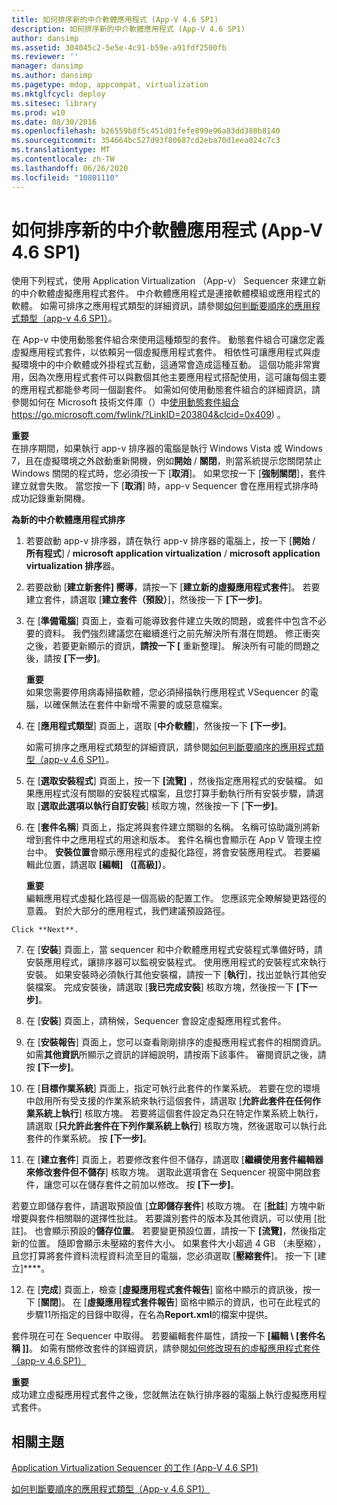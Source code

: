 ```yaml
---
title: 如何排序新的中介軟體應用程式 (App-V 4.6 SP1)
description: 如何排序新的中介軟體應用程式 (App-V 4.6 SP1)
author: dansimp
ms.assetid: 304045c2-5e5e-4c91-b59e-a91fdf2500fb
ms.reviewer: ''
manager: dansimp
ms.author: dansimp
ms.pagetype: mdop, appcompat, virtualization
ms.mktglfcycl: deploy
ms.sitesec: library
ms.prod: w10
ms.date: 08/30/2016
ms.openlocfilehash: b26559b8f5c451d01fefe899e96a83dd388b8140
ms.sourcegitcommit: 354664bc527d93f80687cd2eba70d1eea024c7c3
ms.translationtype: MT
ms.contentlocale: zh-TW
ms.lasthandoff: 06/26/2020
ms.locfileid: "10801110"
---
```

# 如何排序新的中介軟體應用程式 (App-V 4.6 SP1)


使用下列程式，使用 Application Virtualization （App-v） Sequencer 來建立新的中介軟體虛擬應用程式套件。 中介軟體應用程式是連接軟體模組或應用程式的軟體。 如需可排序之應用程式類型的詳細資訊，請參閱[如何判斷要順序的應用程式類型（app-v 4.6 SP1）](how-to-determine-which-type-of-application-to-sequence---app-v-46-sp1-.md)。

在 App-v 中使用動態套件組合來使用這種類型的套件。 動態套件組合可讓您定義虛擬應用程式套件，以依賴另一個虛擬應用程式套件。 相依性可讓應用程式與虛擬環境中的中介軟體或外掛程式互動，這通常會造成這種互動。 這個功能非常實用，因為次應用程式套件可以與數個其他主要應用程式搭配使用，這可讓每個主要的應用程式都能參考同一個副套件。 如需如何使用動態套件組合的詳細資訊，請參閱如何在 Microsoft 技術文件庫（）中[使用動態套件組合](https://go.microsoft.com/fwlink/?LinkID=203804&clcid=0x409) https://go.microsoft.com/fwlink/?LinkID=203804&clcid=0x409) 。

**重要**  
在排序期間，如果執行 app-v 排序器的電腦是執行 Windows Vista 或 Windows 7，且在虛擬環境之外啟動重新開機，例如**開始**  /  **關閉**，則當系統提示您關閉禁止 Windows 關閉的程式時，您必須按一下 [**取消**]。 如果您按一下 [**強制關閉**]，套件建立就會失敗。 當您按一下 [**取消**] 時，app-v Sequencer 會在應用程式排序時成功記錄重新開機。



**為新的中介軟體應用程式排序**

1.  若要啟動 app-v 排序器，請在執行 app-v 排序器的電腦上，按一下 [**開始**  /  **所有程式**]  /  **microsoft application virtualization**  /  **microsoft application virtualization 排序**器。

2.  若要啟動 [**建立新套件] 嚮導**，請按一下 [**建立新的虛擬應用程式套件**]。 若要建立套件，請選取 [**建立套件（預設）**]，然後按一下 **[下一步]**。

3.  在 [**準備電腦**] 頁面上，查看可能導致套件建立失敗的問題，或套件中包含不必要的資料。 我們強烈建議您在繼續進行之前先解決所有潛在問題。 修正衝突之後，若要更新顯示的資訊，**請按一下 [** 重新整理]。 解決所有可能的問題之後，請按 **[下一步]**。

    **重要**  
    如果您需要停用病毒掃描軟體，您必須掃描執行應用程式 VSequencer 的電腦，以確保無法在套件中新增不需要的或惡意檔案。



4.  在 [**應用程式類型**] 頁面上，選取 [**中介軟體**]，然後按一下 **[下一步]**。

    如需可排序之應用程式類型的詳細資訊，請參閱[如何判斷要順序的應用程式類型（app-v 4.6 SP1）](how-to-determine-which-type-of-application-to-sequence---app-v-46-sp1-.md)。

5.  在 [**選取安裝程式**] 頁面上，按一下 **[流覽]** ，然後指定應用程式的安裝檔。 如果應用程式沒有關聯的安裝程式檔案，且您打算手動執行所有安裝步驟，請選取 [**選取此選項以執行自訂安裝**] 核取方塊，然後按一下 [**下一步]**。

6.  在 [**套件名稱**] 頁面上，指定將與套件建立關聯的名稱。 名稱可協助識別將新增到套件中之應用程式的用途和版本。 套件名稱也會顯示在 App V 管理主控台中。 **安裝位置**會顯示應用程式的虛擬化路徑，將會安裝應用程式。 若要編輯此位置，請選取 **[編輯] （[高級]）**。

    **重要**  
    編輯應用程式虛擬化路徑是一個高級的配置工作。 您應該完全瞭解變更路徑的意義。 對於大部分的應用程式，我們建議預設路徑。



~~~
Click **Next**.
~~~

7. 在 [**安裝**] 頁面上，當 sequencer 和中介軟體應用程式安裝程式準備好時，請安裝應用程式，讓排序器可以監視安裝程式。 使用應用程式的安裝程式來執行安裝。 如果安裝時必須執行其他安裝檔，請按一下 [**執行**]，找出並執行其他安裝檔案。 完成安裝後，請選取 [**我已完成安裝**] 核取方塊，然後按一下 **[下一步]**。

8. 在 [**安裝**] 頁面上，請稍候，Sequencer 會設定虛擬應用程式套件。

9. 在 [**安裝報告**] 頁面上，您可以查看剛剛排序的虛擬應用程式套件的相關資訊。 如需**其他資訊**所顯示之資訊的詳細說明，請按兩下該事件。 審閱資訊之後，請按 **[下一步]**。

10. 在 [**目標作業系統**] 頁面上，指定可執行此套件的作業系統。 若要在您的環境中啟用所有受支援的作業系統來執行這個套件，請選取 [**允許此套件在任何作業系統上執行**] 核取方塊。 若要將這個套件設定為只在特定作業系統上執行，請選取 [**只允許此套件在下列作業系統上執行**] 核取方塊，然後選取可以執行此套件的作業系統。 按 **\[下一步\]**。

11. 在 [**建立套件**] 頁面上，若要修改套件但不儲存，請選取 [**繼續使用套件編輯器來修改套件但不儲存**] 核取方塊。 選取此選項會在 Sequencer 視窗中開啟套件，讓您可以在儲存套件之前加以修改。 按 **\[下一步\]**。

   若要立即儲存套件，請選取預設值 [**立即儲存套件**] 核取方塊。 在 [**批註**] 方塊中新增要與套件相關聯的選擇性批註。 若要識別套件的版本及其他資訊，可以使用 [批註]。 也會顯示預設的**儲存位置**。 若要變更預設位置，請按一下 **[流覽]**，然後指定新的位置。 隨即會顯示未壓縮的套件大小。 如果套件大小超過 4 GB （未壓縮），且您打算將套件資料流程資料流至目的電腦，您必須選取 [**壓縮套件**]。 按一下 \[建立\]****。

12. 在 [**完成**] 頁面上，檢查 [**虛擬應用程式套件報告**] 窗格中顯示的資訊後，按一下 [**關閉**]。 在 [**虛擬應用程式套件報告**] 窗格中顯示的資訊，也可在此程式的步驟11所指定的目錄中取得，在名為**Report.xml**的檔案中提供。

   套件現在可在 Sequencer 中取得。 若要編輯套件屬性，請按一下 **[編輯 \ [套件名稱 \]]**。 如需有關修改套件的詳細資訊，請參閱[如何修改現有的虛擬應用程式套件（app-v 4.6 SP1）](how-to-modify-an-existing-virtual-application-package--app-v-46-sp1-.md)

   **重要**  
   成功建立虛擬應用程式套件之後，您就無法在執行排序器的電腦上執行虛擬應用程式套件。



## 相關主題


[Application Virtualization Sequencer 的工作 (App-V 4.6 SP1)](tasks-for-the-application-virtualization-sequencer--app-v-46-sp1-.md)

[如何判斷要順序的應用程式類型（App-v 4.6 SP1）](how-to-determine-which-type-of-application-to-sequence---app-v-46-sp1-.md)









